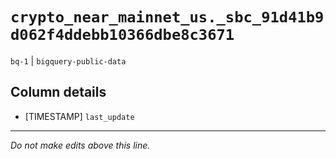 # `crypto_near_mainnet_us._sbc_91d41b9d062f4ddebb10366dbe8c3671`
`bq-1` | `bigquery-public-data`

## Column details
* [TIMESTAMP] `last_update`

-------------------------------------------------------------------------------
*Do not make edits above this line.*
